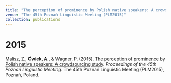 ```yaml
---
title: "The perception of prominence by Polish native speakers: A crowdsourcing study"
venue: "The 45th Poznań Linguistic Meeting (PLM2015)"
collection: publications
---
```


2015
====
Malisz, Z., <b>Ćwiek, A.</b>, & Wagner, P. (2015). [The perception of prominence by Polish native speakers: A crowdsourcing study](http://olacwiek.github.io/files/malisz_2015_perception.pdf). <i>Proceedings of the 45th Poznań Linguistic Meeting</i>. The 45th Poznań Linguistic Meeting (PLM2015), Poznań, Poland.
